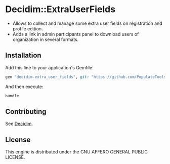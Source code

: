 # Decidim::ExtraUserFields

* Allows to collect and manage some extra user fields on registration and profile edition.
* Adds a link in admin participants panel to download users of organization in several formats.

## Installation

Add this line to your application's Gemfile:

```ruby
gem "decidim-extra_user_fields", git: "https://github.com/PopulateTools/decidim-module-extra_user_fields"
```

And then execute:

```bash
bundle
```

## Contributing

See [Decidim](https://github.com/decidim/decidim).

## License

This engine is distributed under the GNU AFFERO GENERAL PUBLIC LICENSE.
